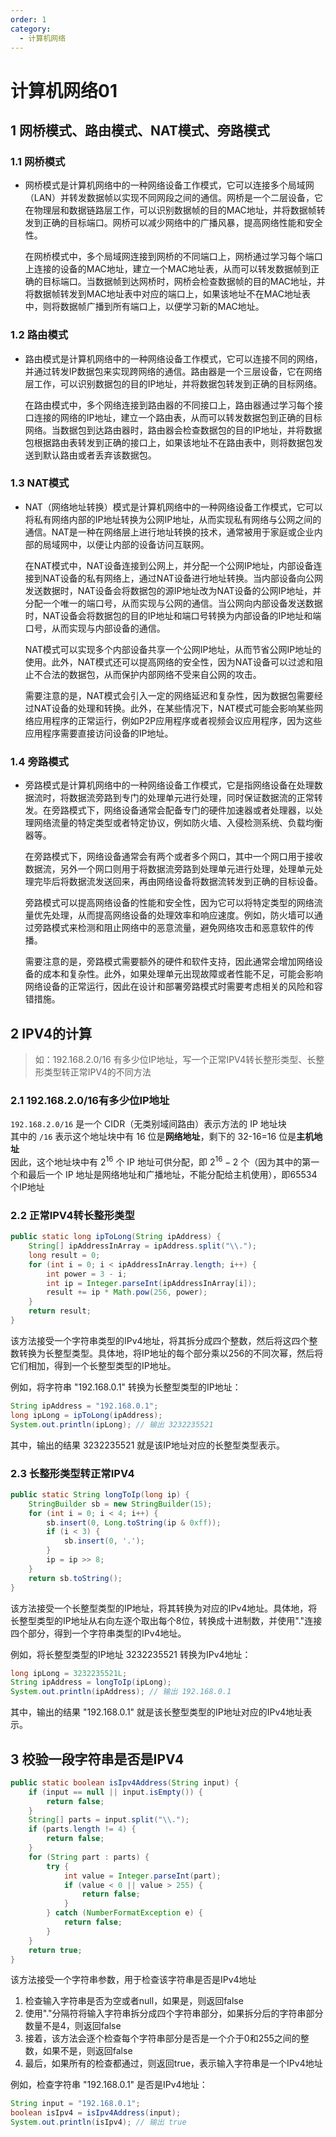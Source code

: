 ```yaml
---
order: 1
category: 
  - 计算机网络
---
```


# 计算机网络01

## 1 网桥模式、路由模式、NAT模式、旁路模式

### 1.1 网桥模式

- 网桥模式是计算机网络中的一种网络设备工作模式，它可以连接多个局域网（LAN）并转发数据帧以实现不同网段之间的通信。网桥是一个二层设备，它在物理层和数据链路层工作，可以识别数据帧的目的MAC地址，并将数据帧转发到正确的目标端口。网桥可以减少网络中的广播风暴，提高网络性能和安全性。  

    在网桥模式中，多个局域网连接到网桥的不同端口上，网桥通过学习每个端口上连接的设备的MAC地址，建立一个MAC地址表，从而可以转发数据帧到正确的目标端口。当数据帧到达网桥时，网桥会检查数据帧的目的MAC地址，并将数据帧转发到MAC地址表中对应的端口上，如果该地址不在MAC地址表中，则将数据帧广播到所有端口上，以便学习新的MAC地址。

### 1.2 路由模式

- 路由模式是计算机网络中的一种网络设备工作模式，它可以连接不同的网络，并通过转发IP数据包来实现跨网络的通信。路由器是一个三层设备，它在网络层工作，可以识别数据包的目的IP地址，并将数据包转发到正确的目标网络。

    在路由模式中，多个网络连接到路由器的不同接口上，路由器通过学习每个接口连接的网络的IP地址，建立一个路由表，从而可以转发数据包到正确的目标网络。当数据包到达路由器时，路由器会检查数据包的目的IP地址，并将数据包根据路由表转发到正确的接口上，如果该地址不在路由表中，则将数据包发送到默认路由或者丢弃该数据包。

### 1.3 NAT模式

- NAT（网络地址转换）模式是计算机网络中的一种网络设备工作模式，它可以将私有网络内部的IP地址转换为公网IP地址，从而实现私有网络与公网之间的通信。NAT是一种在网络层上进行地址转换的技术，通常被用于家庭或企业内部的局域网中，以便让内部的设备访问互联网。

    在NAT模式中，NAT设备连接到公网上，并分配一个公网IP地址，内部设备连接到NAT设备的私有网络上，通过NAT设备进行地址转换。当内部设备向公网发送数据时，NAT设备会将数据包的源IP地址改为NAT设备的公网IP地址，并分配一个唯一的端口号，从而实现与公网的通信。当公网向内部设备发送数据时，NAT设备会将数据包的目的IP地址和端口号转换为内部设备的IP地址和端口号，从而实现与内部设备的通信。

    NAT模式可以实现多个内部设备共享一个公网IP地址，从而节省公网IP地址的使用。此外，NAT模式还可以提高网络的安全性，因为NAT设备可以过滤和阻止不合法的数据包，从而保护内部网络不受来自公网的攻击。

    需要注意的是，NAT模式会引入一定的网络延迟和复杂性，因为数据包需要经过NAT设备的处理和转换。此外，在某些情况下，NAT模式可能会影响某些网络应用程序的正常运行，例如P2P应用程序或者视频会议应用程序，因为这些应用程序需要直接访问设备的IP地址。

### 1.4 旁路模式

- 旁路模式是计算机网络中的一种网络设备工作模式，它是指网络设备在处理数据流时，将数据流旁路到专门的处理单元进行处理，同时保证数据流的正常转发。在旁路模式下，网络设备通常会配备专门的硬件加速器或者处理器，以处理网络流量的特定类型或者特定协议，例如防火墙、入侵检测系统、负载均衡器等。

    在旁路模式下，网络设备通常会有两个或者多个网口，其中一个网口用于接收数据流，另外一个网口则用于将数据流旁路到处理单元进行处理，处理单元处理完毕后将数据流发送回来，再由网络设备将数据流转发到正确的目标设备。

    旁路模式可以提高网络设备的性能和安全性，因为它可以将特定类型的网络流量优先处理，从而提高网络设备的处理效率和响应速度。例如，防火墙可以通过旁路模式来检测和阻止网络中的恶意流量，避免网络攻击和恶意软件的传播。

    需要注意的是，旁路模式需要额外的硬件和软件支持，因此通常会增加网络设备的成本和复杂性。此外，如果处理单元出现故障或者性能不足，可能会影响网络设备的正常运行，因此在设计和部署旁路模式时需要考虑相关的风险和容错措施。

## 2 IPV4的计算

> 如：192.168.2.0/16 有多少位IP地址，写一个正常IPV4转长整形类型、长整形类型转正常IPV4的不同方法

### 2.1 192.168.2.0/16有多少位IP地址

`192.168.2.0/16` 是一个 CIDR（无类别域间路由）表示方法的 IP 地址块  
其中的 `/16` 表示这个地址块中有 16 位是**网络地址**，剩下的 32-16=16 位是**主机地址**  
因此，这个地址块中有 $2^{16}$ 个 IP 地址可供分配，即 $2^{16}-2$ 个（因为其中的第一个和最后一个 IP 地址是网络地址和广播地址，不能分配给主机使用），即65534个IP地址

### 2.2 正常IPV4转长整形类型

```java
public static long ipToLong(String ipAddress) {
    String[] ipAddressInArray = ipAddress.split("\\.");
    long result = 0;
    for (int i = 0; i < ipAddressInArray.length; i++) {
        int power = 3 - i;
        int ip = Integer.parseInt(ipAddressInArray[i]);
        result += ip * Math.pow(256, power);
    }
    return result;
}
```

该方法接受一个字符串类型的IPv4地址，将其拆分成四个整数，然后将这四个整数转换为长整型类型。具体地，将IP地址的每个部分乘以256的不同次幂，然后将它们相加，得到一个长整型类型的IP地址。

例如，将字符串 "192.168.0.1" 转换为长整型类型的IP地址：

```java
String ipAddress = "192.168.0.1";
long ipLong = ipToLong(ipAddress);
System.out.println(ipLong); // 输出 3232235521
```

其中，输出的结果 3232235521 就是该IP地址对应的长整型类型表示。

### 2.3 长整形类型转正常IPV4

```java
public static String longToIp(long ip) {
    StringBuilder sb = new StringBuilder(15);
    for (int i = 0; i < 4; i++) {
        sb.insert(0, Long.toString(ip & 0xff));
        if (i < 3) {
            sb.insert(0, '.');
        }
        ip = ip >> 8;
    }
    return sb.toString();
}
```

该方法接受一个长整型类型的IP地址，将其转换为对应的IPv4地址。具体地，将长整型类型的IP地址从右向左逐个取出每个8位，转换成十进制数，并使用"."连接四个部分，得到一个字符串类型的IPv4地址。

例如，将长整型类型的IP地址 3232235521 转换为IPv4地址：

```java
long ipLong = 3232235521L;
String ipAddress = longToIp(ipLong);
System.out.println(ipAddress); // 输出 192.168.0.1
```

其中，输出的结果 "192.168.0.1" 就是该长整型类型的IP地址对应的IPv4地址表示。

## 3 校验一段字符串是否是IPV4

```java
public static boolean isIpv4Address(String input) {
    if (input == null || input.isEmpty()) {
        return false;
    }
    String[] parts = input.split("\\.");
    if (parts.length != 4) {
        return false;
    }
    for (String part : parts) {
        try {
            int value = Integer.parseInt(part);
            if (value < 0 || value > 255) {
                return false;
            }
        } catch (NumberFormatException e) {
            return false;
        }
    }
    return true;
}
```

该方法接受一个字符串参数，用于检查该字符串是否是IPv4地址

1. 检查输入字符串是否为空或者null，如果是，则返回false
2. 使用"."分隔符将输入字符串拆分成四个字符串部分，如果拆分后的字符串部分数量不是4，则返回false
3. 接着，该方法会逐个检查每个字符串部分是否是一个介于0和255之间的整数，如果不是，则返回false
4. 最后，如果所有的检查都通过，则返回true，表示输入字符串是一个IPv4地址

例如，检查字符串 "192.168.0.1" 是否是IPv4地址：

```java
String input = "192.168.0.1";
boolean isIpv4 = isIpv4Address(input);
System.out.println(isIpv4); // 输出 true
```
